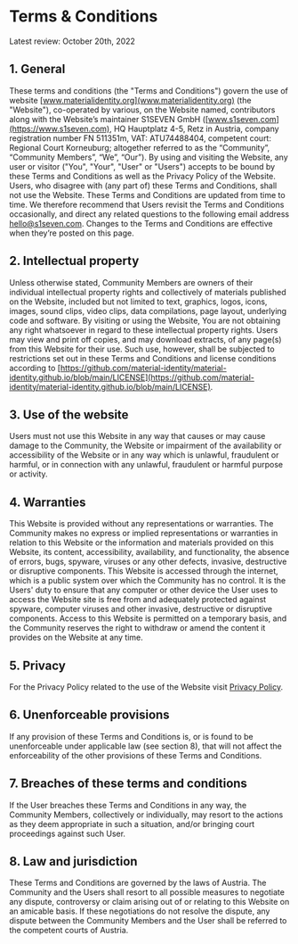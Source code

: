 # Terms & Conditions
Latest review: October 20th, 2022

## 1. General
These terms and conditions (the "Terms and Conditions") govern the use of website [www.materialidentity.org](www.materialidentity.org) (the "Website"), co-operated by various, on the Website named, contributors along with the Website’s maintainer S1SEVEN GmbH ([www.s1seven.com](https://www.s1seven.com), HQ Hauptplatz 4-5, Retz in Austria, company registration number FN 511351m, VAT:  ATU74488404, competent court: Regional Court Korneuburg; altogether referred to as the “Community”, “Community Members”, “We”, “Our”). By using and visiting the Website, any user or visitor ("You", "Your", "User" or "Users") accepts to be bound by these Terms and Conditions as well as the Privacy Policy of the Website. Users, who disagree with (any part of) these Terms and Conditions, shall not use the Website.
These Terms and Conditions are updated from time to time. We therefore recommend that Users revisit the Terms and Conditions occasionally, and direct any related questions to the following email address hello@s1seven.com. Changes to the Terms and Conditions are effective when they’re posted on this page.

## 2. Intellectual property
Unless otherwise stated, Community Members are owners of their individual intellectual property rights and collectively of materials published on the Website, included but not limited to text, graphics, logos, icons, images, sound clips, video clips, data compilations, page layout, underlying code and software. By visiting or using the Website, You are not obtaining any right whatsoever in  regard to these intellectual property rights.
Users may view and print off copies, and may download extracts, of any page(s) from this Website for their use. Such use, however, shall be subjected to restrictions set out in these Terms and Conditions and license conditions according to [https://github.com/material-identity/material-identity.github.io/blob/main/LICENSE](https://github.com/material-identity/material-identity.github.io/blob/main/LICENSE).

## 3. Use of the website
Users must not use this Website in any way that causes or may cause damage to the Community, the Website or impairment of the availability or accessibility of the Website or in any way which is unlawful, fraudulent or harmful, or in connection with any unlawful, fraudulent or harmful purpose or activity.‍

## 4. Warranties
This Website is provided without any representations or warranties. The Community makes no express or implied representations or warranties in relation to this Website or the information and materials provided on this Website, its content, accessibility, availability, and functionality, the absence of errors, bugs, spyware, viruses or any other defects, invasive, destructive or disruptive components.
This Website is accessed through the internet, which is a public system over which the Community has no control. It is the Users' duty to ensure that any computer or other device the User uses to access the Website site is free from and adequately protected against spyware, computer viruses and other invasive, destructive or disruptive components.
Access to this Website is permitted on a temporary basis, and the Community reserves the right to withdraw or amend the content it provides on the Website at any time.

## 5. Privacy
For the Privacy Policy related to the use of the Website visit [Privacy Policy](/privacy_policy).

## 6. Unenforceable provisions
If any provision of these Terms and Conditions is, or is found to be unenforceable under applicable law (see section 8), that will not affect the enforceability of the other provisions of these Terms and Conditions.

## 7. Breaches of these terms and conditions
If the User breaches these Terms and Conditions in any way, the Community Members, collectively or individually, may resort to the actions as they deem appropriate in such a situation, and/or bringing court proceedings against such User.

## 8. Law and jurisdiction
These Terms and Conditions are governed by the laws of Austria. The Community and the Users shall resort to all possible measures to negotiate any dispute, controversy or claim arising out of or relating to this Website on an amicable basis. If these negotiations do not resolve the dispute, any dispute between the Community Members and the User shall be referred to the competent courts of Austria.

